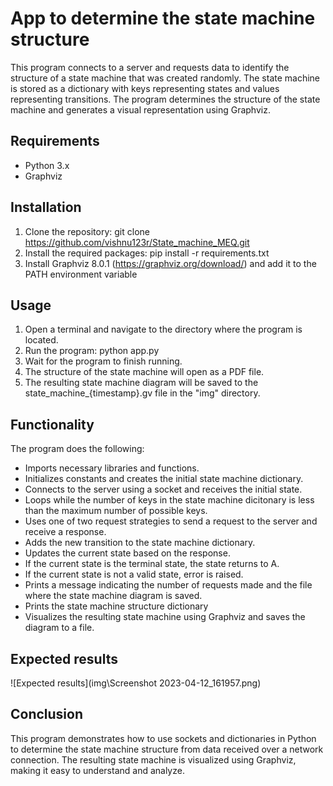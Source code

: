 # App to determine the state machine structure
This program connects to a server and requests data to identify the structure of a state machine that was created randomly. The state machine is stored as a dictionary with keys representing states and values representing transitions. The program determines the structure of the state machine and generates a visual representation using Graphviz.

## Requirements
- Python 3.x
- Graphviz

## Installation
1. Clone the repository: git clone https://github.com/vishnu123r/State_machine_MEQ.git
2. Install the required packages: pip install -r requirements.txt
3. Install Graphviz 8.0.1 (https://graphviz.org/download/) and add it to the PATH environment variable

## Usage
1. Open a terminal and navigate to the directory where the program is located.
2. Run the program: python app.py
3. Wait for the program to finish running.
4. The structure of the state machine will open as a PDF file.
5. The resulting state machine diagram will be saved to the state_machine_{timestamp}.gv file in the "img" directory.

## Functionality
The program does the following:
- Imports necessary libraries and functions.
- Initializes constants and creates the initial state machine dictionary.
- Connects to the server using a socket and receives the initial state.
- Loops while the number of keys in the state machine dicitonary is less than the maximum number of possible keys.
- Uses one of two request strategies to send a request to the server and receive a response.
- Adds the new transition to the state machine dictionary.
- Updates the current state based on the response.
- If the current state is the terminal state, the state returns to A.
- If the current state is not a valid state, error is raised.
- Prints a message indicating the number of requests made and the file where the state machine diagram is saved.
- Prints the state machine structure dictionary
- Visualizes the resulting state machine using Graphviz and saves the diagram to a file.

## Expected results
![Expected results](img\Screenshot 2023-04-12_161957.png)

## Conclusion
This program demonstrates how to use sockets and dictionaries in Python to determine the state machine structure from data received over a network connection. The resulting state machine is visualized using Graphviz, making it easy to understand and analyze.
